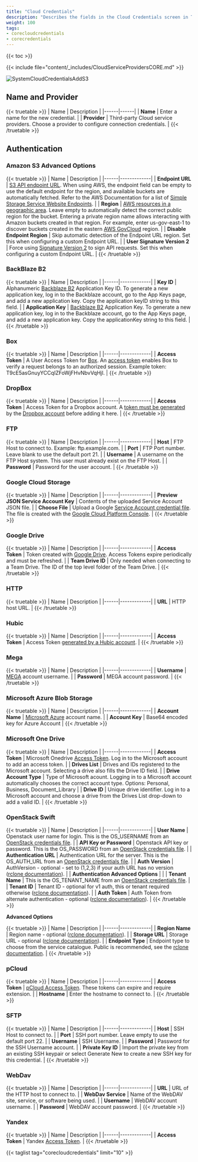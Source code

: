 ```yaml
---
title: "Cloud Credentials"
description: "Describes the fields in the Cloud Credentials screen in TrueNAS CORE."
weight: 100
tags:
- corecloudcredentials
- corecredentials
---
```


{{< toc >}}

{{< include file="content/_includes/CloudServiceProvidersCORE.md" >}}

![SystemCloudCredentialsAddS3](/images/CORE/12.0/SystemCloudCredentialsAddS3.png "Adding new Cloud Credential: S3")

## Name and Provider

{{< truetable >}}
| Name | Description |
|------|------|
| **Name** | Enter a name for the new credential. |
| **Provider** | Third-party Cloud service providers. Choose a provider to configure connection credentials. |
{{< /truetable >}}

## Authentication

### Amazon S3 Advanced Options

{{< truetable >}}
| Name | Description |
|------|-------------|
| **Endpoint URL** | [S3 API endpoint URL](https://docs.aws.amazon.com/AmazonS3/latest/dev/WebsiteEndpoints.html). When using AWS, the endpoint field can be empty to use the default endpoint for the region, and available buckets are automatically fetched. Refer to the AWS Documentation for a list of [Simple Storage Service Website Endpoints](https://docs.aws.amazon.com/general/latest/gr/rande.html#s3_website_region_endpoints%20%20target=). |
| **Region** | [AWS resources in a geographic area](https://docs.aws.amazon.com/general/latest/gr/rande-manage.html). Leave empty to automatically detect the correct public region for the bucket. Entering a private region name allows interacting with Amazon buckets created in that region. For example, enter us-gov-east-1 to discover buckets created in the eastern [AWS GovCloud](https://docs.aws.amazon.com/govcloud-us/latest/UserGuide/whatis.html) region. |
| **Disable Endpoint Region** | Skip automatic detection of the Endpoint URL region. Set this when configuring a custom Endpoint URL. |
| **User Signature Version 2** | Force using [Signature Version 2](https://docs.aws.amazon.com/general/latest/gr/signature-version-2.html) to sign API requests. Set this when configuring a custom Endpoint URL. |
{{< /truetable >}}

### BackBlaze B2

{{< truetable >}}
| Name | Description |
|------|-------------|
| **Key ID** | Alphanumeric [Backblaze B2](https://www.backblaze.com/b2/cloud-storage.html) Application Key ID. To generate a new application key, log in to the Backblaze account, go to the App Keys page, and add a new application key. Copy the application keyID string to this field. |
| **Application Key** | [Backblaze B2](https://www.backblaze.com/b2/cloud-storage.html) Application Key. To generate a new application key, log in to the Backblaze account, go to the App Keys page, and add a new application key. Copy the applicationKey string to this field. |
{{< /truetable >}}

### Box

{{< truetable >}}
| Name | Description |
|------|-------------|
| **Access Token** | A User Access Token for [Box](https://developer.box.com/). An [access token](https://developer.box.com/reference/) enables Box to verify a request belongs to an authorized session. Example token: T9cE5asGnuyYCCqIZFoWjFHvNbvVqHjl. |
{{< /truetable >}}

### DropBox

{{< truetable >}}
| Name | Description |
|------|-------------|
| **Access Token** | Access Token for a Dropbox account. A [token must be generated](https://dropbox.tech/developers/generate-an-access-token-for-your-own-account) by the [Dropbox account](https://www.dropbox.com/) before adding it here. |
{{< /truetable >}}

### FTP

{{< truetable >}}
| Name | Description |
|------|-------------|
| **Host** | FTP Host to connect to. Example: ftp.example.com. |
| **Port** | FTP Port number. Leave blank to use the default port 21. |
| **Username** | A username on the FTP Host system. This user must already exist on the FTP Host. |
| **Password** | Password for the user account. |
{{< /truetable >}}

### Google Cloud Storage

{{< truetable >}}
| Name | Description |
|------|-------------|
| **Preview JSON Service Account Key** | Contents of the uploaded Service Account JSON file. |
| **Choose File** | Upload a Google [Service Account credential file](https://rclone.org/googlecloudstorage/#service-account-support). The file is created with the [Google Cloud Platform Console](https://console.cloud.google.com/apis/credentials). |
{{< /truetable >}}

### Google Drive

{{< truetable >}}
| Name | Description |
|------|-------------|
| **Access Token** | Token created with [Google Drive](https://developers.google.com/drive/api/v3/about-auth). Access Tokens expire periodically and must be refreshed. |
| **Team Drive ID** | Only needed when connecting to a Team Drive. The ID of the top level folder of the Team Drive. |
{{< /truetable >}}

### HTTP

{{< truetable >}}
| Name | Description |
|------|-------------|
| **URL** | HTTP host URL. |
{{< /truetable >}}

### Hubic

{{< truetable >}}
| Name | Description |
|------|-------------|
| **Access Token** | Access Token [generated by a Hubic account](https://api.hubic.com/sandbox/). |
{{< /truetable >}}

### Mega

{{< truetable >}}
| Name | Description |
|------|-------------|
| **Username** | [MEGA](https://mega.nz/) account username. |
| **Password** | MEGA account password. |
{{< /truetable >}}

### Microsoft Azure Blob Storage

{{< truetable >}}
| Name | Description |
|------|-------------|
| **Account Name** | [Microsoft Azure](https://docs.microsoft.com/en-us/azure/storage/common/storage-create-storage-account) account name. |
| **Account Key** | Base64 encoded key for Azure Account |
{{< /truetable >}}

### Microsoft One Drive

{{< truetable >}}
| Name | Description |
|------|-------------|
| **Access Token** | Microsoft Onedrive [Access Token](https://docs.microsoft.com/en-us/onedrive/developer/rest-api/getting-started/authentication). Log in to the Microsoft account to add an access token. |
| **Drives List** | Drives and IDs registered to the Microsoft account. Selecting a drive also fills the Drive ID field. |
| **Drive Account Type** | Type of Microsoft acount. Logging in to a Microsoft account automatically chooses the correct account type.  Options: Personal, Business, Document_Library |
| **Drive ID** | Unique drive identifier. Log in to a Microsoft account and choose a drive from the Drives List drop-down to add a valid ID. |
{{< /truetable >}}

### OpenStack Swift

{{< truetable >}}
| Name | Description |
|------|-------------|
| **User Name** | Openstack user name for login. This is the OS_USERNAME from an [OpenStack credentials file](https://rclone.org/swift/#configuration-from-an-openstack-credentials-file). |
| **API Key or Password** | Openstack API key or password. This is the OS_PASSWORD from an [OpenStack credentials file](https://rclone.org/swift/#configuration-from-an-openstack-credentials-file). |
| **Authentication URL** | Authentication URL for the server. This is the OS_AUTH_URL from an [OpenStack credentials file](https://rclone.org/swift/#configuration-from-an-openstack-credentials-file). |
| **Auth Version** | AuthVersion - optional - set to (1,2,3) if your auth URL has no version ([rclone documentation](https://rclone.org/swift/#standard-options)). |
| **Authentication Advanced Options** |  |
| **Tenant Name** | This is the OS_TENANT_NAME from an [OpenStack credentials file](https://rclone.org/swift/#configuration-from-an-openstack-credentials-file). |
| **Tenant ID** | Tenant ID - optional for v1 auth, this or tenant required otherwise ([rclone documentation](https://rclone.org/swift/#standard-options)). |
| **Auth Token** | Auth Token from alternate authentication - optional ([rclone documentation](https://rclone.org/swift/#standard-options)). |
{{< /truetable >}}

**Advanced Options**

{{< truetable >}}
| Name | Description |
|------|-------------|
| **Region Name** | Region name - optional ([rclone documentation](https://rclone.org/swift/#standard-options)). |
| **Storage URL** | Storage URL - optional ([rclone documentation](https://rclone.org/swift/#standard-options)). |
| **Endpoint Type** | Endpoint type to choose from the service catalogue. Public is recommended, see the [rclone documentation](https://rclone.org/swift/#standard-options). |
{{< /truetable >}}

### pCloud

{{< truetable >}}
| Name | Description |
|------|-------------|
| **Access Token** | [pCloud Access Token](https://docs.pcloud.com/methods/intro/authentication.html). These tokens can expire and require extension. |
| **Hostname** | Enter the hostname to connect to. |
{{< /truetable >}}

### SFTP

{{< truetable >}}
| Name | Description |
|------|-------------|
| **Host** | SSH Host to connect to. |
| **Port** | SSH port number. Leave empty to use the default port 22. |
| **Username** | SSH Username. |
| **Password** | Password for the SSH Username account. |
| **Private Key ID** | Import the private key from an existing SSH keypair or select Generate New to create a new SSH key for this credential. |
{{< /truetable >}}

### WebDav

{{< truetable >}}
| Name | Description |
|------|-------------|
| **URL** | URL of the HTTP host to connect to. |
| **WebDav Service** | Name of the WebDAV site, service, or software being used. |
| **Username** | WebDAV account username. |
| **Password** | WebDAV account password. |
{{< /truetable >}}

### Yandex

{{< truetable >}}
| Name | Description |
|------|-------------|
| **Access Token** | Yandex [Access Token](https://yandex.com/dev/direct/doc/dg-v4/concepts/auth-token.html). |
{{< /truetable >}}

{{< taglist tag="corecloudcredentials" limit="10" >}}
